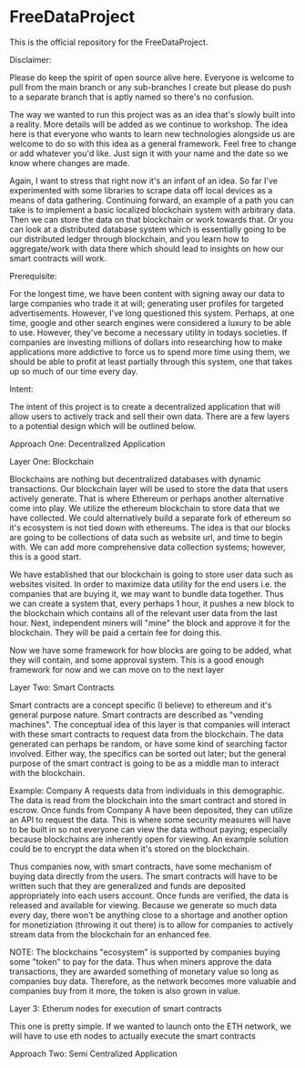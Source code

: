 # FreeDataProject
This is the official repository for the FreeDataProject. 

Disclaimer: 

Please do keep the spirit of open source alive here. Everyone is welcome to pull from the main branch or any sub-branches I create but please do push to a separate branch that is aptly named so there's no confusion. 

The way we wanted to run this project was as an idea that's slowly built into a reality. More details will be added as we continue to workshop. The idea here is that everyone who wants to learn new technologies alongside us are welcome to do so with this idea as a general framework. Feel free to change or add whatever you'd like. Just sign it with your name and the date so we know where changes are made. 

Again, I want to stress that right now it's an infant of an idea. So far I've experimented with some libraries to scrape data off local devices as a means of data gathering. Continuing forward, an example of a path you can take is to implement a basic localized blockchain system with arbitrary data. Then we can store the data on that blockchain or work towards that. Or you can look at a distributed database system which is essentially going to be our distributed ledger through blockchain, and you learn how to aggregate/work with data there which should lead to insights on how our smart contracts will work. 

Prerequisite: 

For the longest time, we have been content with signing away our data to large companies who trade it at will; generating user profiles for targeted advertisements. However, I've long questioned this system. Perhaps, at one time, google and other search engines were considered a luxury to be able to use. However, they've become a necessary utility in todays societies. If companies are investing millions of dollars into researching how to make applications more addictive to force us to spend more time using them, we should be able to profit at least partially through this system, one that takes up so much of our time every day. 


Intent: 

The intent of this project is to create a decentralized application that will allow users to actively track and sell their own data. There are a few layers to a potential design which will be outlined below.


Approach One: Decentralized Application 

Layer One: Blockchain

Blockchains are nothing but decentralized databases with dynamic transactions. Our blockchain layer will be used to store the data that users actively generate. That is where Ethereum or perhaps another alternative come into play. We utilize the ethereum blockchain to store data that we have collected. We could alternatively build a separate fork of ethereum so it's ecosystem is not tied down with ethereums. The idea is that our blocks are going to be collections of data such as website url, and time to begin with. We can add more comprehensive data collection systems; however, this is a good start. 

We have established that our blockchain is going to store user data such as websites visited. In order to maximize data utility for the end users i.e. the companies that are buying it, we may want to bundle data together. Thus we can create a system that, every perhaps 1 hour, it pushes a new block to the blockchain which contains all of the relevant user data from the last hour. Next, independent miners will "mine" the block and approve it for the blockchain. They will be paid a certain fee for doing this. 

Now we have some framework for how blocks are going to be added, what they will contain, and some approval system. This is a good enough framework for now and we can move on to the next layer 

Layer Two: Smart Contracts

Smart contracts are a concept specific (I believe) to ethereum and it's general purpose nature. Smart contracts are described as "vending machines". The conceptual idea of this layer is that companies will interact with these smart contracts to request data from the blockchain. The data generated can perhaps be random, or have some kind of searching factor involved. Either way, the specifics can be sorted out later; but the general purpose of the smart contract is going to be as a middle man to interact with the blockchain. 

Example: Company A requests data from individuals in this demographic. The data is read from the blockchain into the smart contract and stored in escrow. Once funds from Company A have been deposited, they can utilize an API to request the data. This is where some security measures will have to be built in so not everyone can view the data without paying; especially because blockchains are inherently open for viewing. An example solution could be to encrypt the data when it's stored on the blockchain. 

Thus companies now, with smart contracts, have some mechanism of buying data directly from the users. The smart contracts will have to be written such that they are generalized and funds are deposited appropriately into each users account. Once funds are verified, the data is released and available for viewing. Because we generate so much data every day, there won't be anything close to a shortage and another option for monetiziation (throwing it out there) is to allow for companies to actively stream data from the blockchain for an enhanced fee. 

NOTE: 
The blockchains "ecosystem" is supported by companies buying some "token" to pay for the data. Thus when miners approve the data transactions, they are awarded something of monetary value so long as companies buy data. Therefore, as the network becomes more valuable and companies buy from it more, the token is also grown in value. 



Layer 3: Etherum nodes for execution of smart contracts

This one is pretty simple. If we wanted to launch onto the ETH network, we will have to use eth nodes to actually execute the smart contracts

Approach Two: Semi Centralized Application

